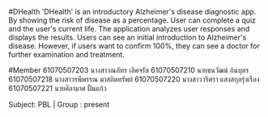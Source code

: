 #DHealth
'DHealth' is an introductory Alzheimer's disease diagnostic app. By showing the risk of disease as a percentage. User can complete a quiz and the user's current life. The application analyzes user responses and displays the results. Users can see an initial introduction to Alzheimer's disease. However, if users want to confirm 100%, they can see a doctor for further examination and treatment.

#Member
61070507203	นางสาวณภัทร เลิศจรัส
61070507210	นายธนวัฒน์ อ้นบุตร
61070507218	นางสาวรพีพรรณ มาสถิตทรัพย์
61070507220	นางสาววริศรา แสงสกุลรุ่งเรือง
61070507221	นายศิลามาศ ฝั้นแก้ว

Subject: PBL  | Group : present 

